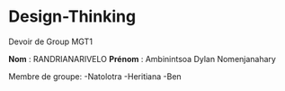 # Design-Thinking
Devoir de Group MGT1 


**Nom** : RANDRIANARIVELO
**Prénom** : Ambinintsoa Dylan Nomenjanahary

Membre de groupe:
-Natolotra
-Heritiana
-Ben

